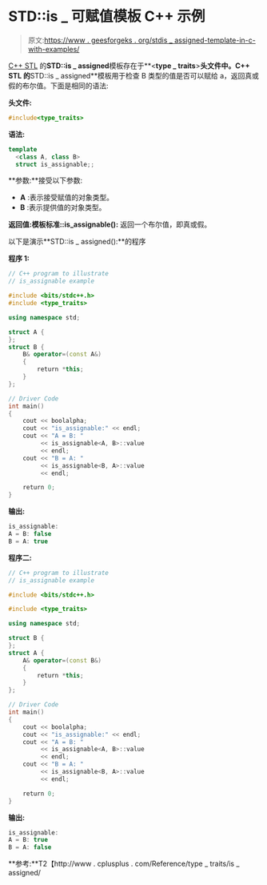 # STD::is _ 可赋值模板 C++ 示例

> 原文:[https://www . geesforgeks . org/stdis _ assigned-template-in-c-with-examples/](https://www.geeksforgeeks.org/stdis_assignable-template-in-c-with-examples/)

[C++ STL](https://www.geeksforgeeks.org/the-c-standard-template-library-stl/) 的**STD::is _ assigned**模板存在于**<**type _ traits**>**头文件中。C++ STL 的**STD::is _ assigned**模板用于检查 B 类型的值是否可以赋给 a，返回真或假的布尔值。下面是相同的语法:

**头文件:**

```cpp
#include<type_traits>

```

**语法:**

```cpp
template 
  <class A, class B> 
  struct is_assignable;;

```

**参数:**接受以下参数:

*   **A** :表示接受赋值的对象类型。
*   **B** :表示提供值的对象类型。

**返回值:**模板**标准::is_assignable():** 返回一个布尔值，即真或假。

以下是演示**STD::is _ assigned():**的程序

**程序 1:**

```cpp
// C++ program to illustrate
// is_assignable example

#include <bits/stdc++.h>
#include <type_traits>

using namespace std;

struct A {
};
struct B {
    B& operator=(const A&)
    {
        return *this;
    }
};

// Driver Code
int main()
{
    cout << boolalpha;
    cout << "is_assignable:" << endl;
    cout << "A = B: "
         << is_assignable<A, B>::value
         << endl;
    cout << "B = A: "
         << is_assignable<B, A>::value
         << endl;

    return 0;
}
```

**输出:**

```cpp
is_assignable:
A = B: false
B = A: true

```

**程序二:**

```cpp
// C++ program to illustrate
// is_assignable example

#include <bits/stdc++.h>

#include <type_traits>

using namespace std;

struct B {
};
struct A {
    A& operator=(const B&)
    {
        return *this;
    }
};

// Driver Code
int main()
{
    cout << boolalpha;
    cout << "is_assignable:" << endl;
    cout << "A = B: "
         << is_assignable<A, B>::value
         << endl;
    cout << "B = A: "
         << is_assignable<B, A>::value
         << endl;

    return 0;
}
```

**输出:**

```cpp
is_assignable:
A = B: true
B = A: false

```

**参考:**T2【http://www . cplusplus . com/Reference/type _ traits/is _ assigned/